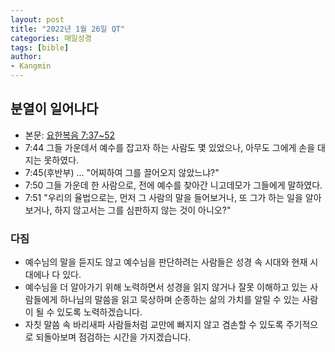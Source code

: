 ```yaml
---
layout: post
title: "2022년 1월 26일 QT"
categories: 매일성경
tags: [bible]
author:
- Kangmin
---
```


## 분열이 일어나다
- 본문: [요한복음 7:37~52](https://www.bskorea.or.kr/bible/korbibReadpage.php?version=SAENEW&book=jhn&chap=7&sec=37&cVersion=&fontSize=15px&fontWeight=normal#focus)
- 7:44 그들 가운데서 예수를 잡고자 하는 사람도 몇 있었으나, 아무도 그에게 손을 대지는 못하였다.
- 7:45(후반부) ... "어찌하여 그를 끌어오지 않았느냐?"
- 7:50 그들 가운데 한 사람으로, 전에 예수를 찾아간 니고데모가 그들에게 말하였다.
- 7:51 "우리의 율법으로는, 먼저 그 사람의 말을 들어보거나, 또 그가 하는 일을 알아보거나, 하지 않고서는 그를 심판하지 않는 것이 아니오?"

### 다짐
- 예수님의 말을 듣지도 않고 예수님을 판단하려는 사람들은 성경 속 시대와 현재 시대에나 다 있다.
- 예수님을 더 알아가기 위해 노력하면서 성경을 읽지 않거나 잘못 이해하고 있는 사람들에게 하나님의 말씀을 읽고 묵상하며 순종하는 삶의 가치를 알릴 수 있는 사람이 될 수 있도록 노력하겠습니다.
- 자칫 말씀 속 바리새파 사람들처럼 교만에 빠지지 않고 겸손할 수 있도록 주기적으로 되돌아보며 점검하는 시간을 가지겠습니다.
